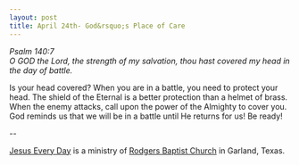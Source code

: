 ```yaml
---
layout: post
title: April 24th- God&rsquo;s Place of Care
---
```


_Psalm 140:7  
O GOD the Lord, the strength of my salvation, thou hast covered my
head in the day of battle._

Is your head covered? When you are in a battle, you need to protect
your head. The shield of the Eternal is a better protection than a
helmet of brass. When the enemy attacks, call upon the power of the
Almighty to cover you. God reminds us that we will be in a battle
until He returns for us! Be ready!

 --

<a href=http://jesuseveryday.net>Jesus Every Day</a> is a ministry of <a href=http://rodgersbaptist.net>Rodgers Baptist Church</a> in Garland, Texas.
